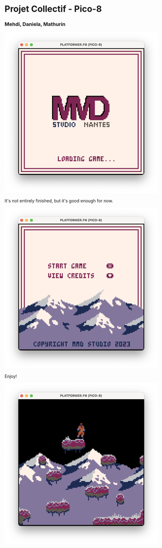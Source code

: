 # Projet Collectif - Pico-8
### Mehdi, Daniela, Mathurin

<p align="center">
  <img src='./images/loading screen.png' width=550>
</p>

It's not entirely finished, but it's good enough for now. 

<p align="center">
  <img src='./images/menu.png' width=550>
</p>

Enjoy!

<p align="center">
  <img src='./images/game.png' width=550>
</p>